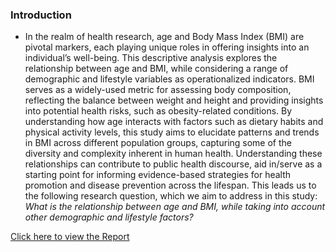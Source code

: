 ### Introduction 
- In the realm of health research, age and Body Mass Index (BMI) are pivotal markers, each playing unique roles in offering insights into an individual’s well-being. This descriptive analysis explores the relationship between age and BMI, while considering a range of demographic and lifestyle variables as operationalized indicators. BMI serves as a widely-used metric for assessing body composition, reflecting the balance between weight and height and providing insights into potential health risks, such as obesity-related conditions. By understanding how age interacts with factors such as dietary habits and physical activity levels, this study aims to elucidate patterns and trends in BMI across different population groups, capturing some of the diversity and complexity inherent in human health. Understanding these relationships can contribute to public health discourse, aid in/serve as a starting point for informing evidence-based strategies for health promotion and disease prevention across the lifespan. This leads us to the following research question, which we aim to address in this study:
*What is the relationship between age and BMI, while taking into account other demographic and lifestyle factors?*

[Click here to view the Report](lab_report.pdf)
